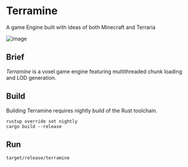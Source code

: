 # Terramine

A game Engine built with ideas of both Minecraft and Terraria

![image](https://github.com/user-attachments/assets/1c9d19be-fea0-4d07-946f-3bc2faa1f52d)

## Brief

*Terramine* is a voxel game engine featuring multithreaded chunk loading and LOD generation.

## Build

Building Terramine requires nightly build of the Rust toolchain.

```shell
rustup override set nightly
cargo build --release
```

## Run

```shell
target/release/terramine
```
